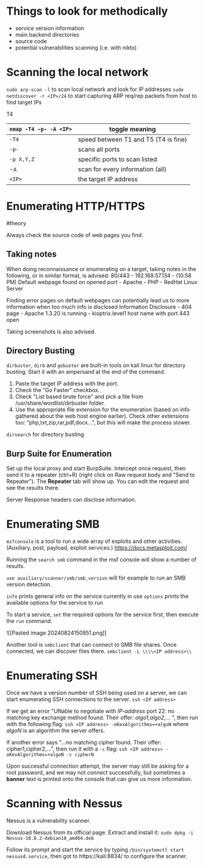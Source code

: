 # Things to look for methodically
- service version information
- main backend directories
- source code
- potential vulnerabilities scanning (i.e. with nikto)


# Scanning the local network
`sudo arp-scan -l` to scan local network and look for IP addresses
`sudo netdiscover -r <IP>/24`  to start capturing ARP req/rep packets from host to find target IPs

 T4

| `nmap -T4 -p- -A <IP>` | toggle meaning                       |
| ---------------------- | ------------------------------------ |
| `-T4`                  | speed between T1 and T5 (T4 is fine) |
| `-p-`                  | scans all ports                      |
| `-p X,Y,Z`             | specific ports to scan listed        |
| -`A`                   | scan for every information (all)     |
| `<IP>`                 | the target IP address                |
# Enumerating HTTP/HTTPS
#theory

Always check the source code of web pages you find.
## Taking notes
When doing reconnaissance or enumerating on a target, taking notes in the following, or in similar format, is advised:
	80/443 - 192.168.57.134 - (10:58 PM)
	Default webpage found on opened port - Apache - PHP - RedHat Linux Server

Finding error pages on default webpages can potentially lead us to more information when too much info is disclosed
	Information Disclosure - 404 page - Apache 1.3.20 is running - kioptrix.level1 host name with port 443 open

Taking screenshots is also advised.

## Directory Busting
`dirbuster`, `dirb` and `gobuster` are built-in tools on kali linux for directory busting.
Start it with an ampersand at the end of the command.
1. Paste the target IP address with the port.
2. Check the "Go Faster" checkbox.
3. Check "List based brute force" and pick a file from /usr/share/wordlist/dirbuster folder.
4. Use the appropriate file extension for the enumeration (based on info gathered about the web host engine earlier). Check other extensions too: "php,txt,zip,rar,pdf,docx...", but this will make the process slower.


`dirsearch` for directory busting

## Burp Suite for Enumeration
Set up the local proxy and start BurpSuite. Intercept once request, then send it to a repeater (ctrl+R) (right click on Raw request body and "Send to Repeater").
The **Repeater** tab will show up. You can edit the request and see the results there.

Server Response headers can disclose information.

# Enumerating SMB
`msfconsole` is a tool to run a wide array of exploits and other activities. (Auxiliary, post, payload, exploit services.)
https://docs.metasploit.com/

Running the `search smb` command in the msf console will show a number of results.

`use auxiliary/scanner/smb/smb_version` will for example to run an SMB version detection.

`info` prints general info on the service currently in use
`options` prints the available options for the service to run

To start a service, `set` the required options for the service first, then execute the `run` command.

![[Pasted image 20240824150851.png]]

Another tool is `smbclient` that can connect to SMB file shares. Once connected, we can discover files there.
`smbclient -L \\\\<IP address>\\`

# Enumerating SSH
Once we have a version number of SSH being used on a server, we can start enumerating SSH connections to the server.
`ssh <IP address>`

If we get an error "UNable to negotiate with *IP-address* port 22: no matching key exchange method found. Their offer: *algo1,algo2,...* ", then run with the following flag:
`ssh <IP address> -oKexAlgorithms=+algoN` where *algoN* is an algorithm the server offers.

If another error says "...no matching cipher found. Their offer: cipher1,cipher2,...", then run it with a `-c` flag:
`ssh <IP address> -oKexAlgorithms=+algoN -c cipherN`

Upon successful connection attempt, the server may still be asking for a root password, and we may not connect successfully, but sometimes a **banner** text is printed onto the console that can give us more information.


# Scanning with Nessus
Nessus is a vulnerability scanner.

Download Nessus from its official page.
Extract and install it: `sudo dpkg -i Nessus-10.8.2-debian10_amd64.deb`

Follow its prompt and start the service by typing `/bin/systemctl start nessusd.service`, then got to https://kali:8834/ to configure the scanner.

